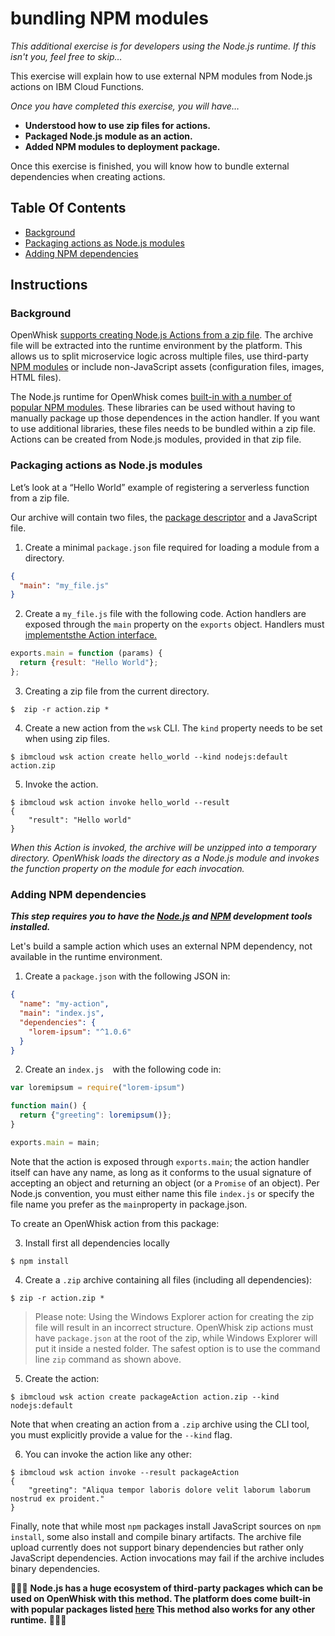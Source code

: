 # bundling NPM modules

*This additional exercise is for developers using the Node.js runtime. If this isn't you, feel free to skip…*

This exercise will explain how to use external NPM modules from Node.js actions on IBM Cloud Functions.

*Once you have completed this exercise, you will have…*

- **Understood how to use zip files for actions.**
- **Packaged Node.js module as an action.**
- **Added NPM modules to deployment package.**

Once this exercise is finished, you will know how to bundle external dependencies when creating actions.

## Table Of Contents

* [Background](#background)
* [Packaging actions as Node.js modules](#packaging-actions-as-node.js-modules)
* [Adding NPM dependencies](#adding-npm-dependencies)

## Instructions

### Background

OpenWhisk [supports creating Node.js Actions from a zip file](https://github.com/openwhisk/openwhisk/blob/master/docs/actions.md#packaging-an-action-as-a-nodejs-module). The archive file will be extracted into the runtime environment by the  platform. This allows us to split microservice logic across multiple  files, use third-party [NPM modules](https://www.npmjs.com/) or include non-JavaScript assets (configuration files, images, HTML files).

The Node.js runtime for OpenWhisk comes [built-in with a number of popular NPM modules](https://raw.githubusercontent.com/ibm-functions/runtime-nodejs/master/nodejs8/package.json). These libraries can be used without having to manually package up those dependences in the action handler. If you want to use additional libraries, these files needs to be bundled within a zip file. Actions can be created from Node.js modules, provided in that zip file.

### Packaging actions as Node.js modules

Let’s look at a “Hello World” example of registering a serverless  function from a zip file.

Our archive will contain two files, the [package descriptor](https://docs.npmjs.com/files/package.json) and a JavaScript file.

1. Create a minimal `package.json` file required for loading a module from a directory.

```json
{
  "main": "my_file.js"
}
```

2. Create a  `my_file.js` file with the following code. Action handlers are exposed through the `main` property on the `exports` object. Handlers must [implementsthe Action interface.](https://github.com/openwhisk/openwhisk/blob/master/docs/actions.md#creating-and-invoking-javascript-actions)

```javascript
exports.main = function (params) {
  return {result: "Hello World"};
};
```

3. Creating a zip file from the current directory.

```
$  zip -r action.zip *
```

4. Create a new action from the `wsk` CLI. The `kind` property needs to be set when using zip files.

```
$ ibmcloud wsk action create hello_world --kind nodejs:default action.zip
```

5. Invoke the action.

```
$ ibmcloud wsk action invoke hello_world --result
{
    "result": "Hello world"
}
```

*When this Action is invoked, the archive will be unzipped into a  temporary directory. OpenWhisk loads the directory as a Node.js module and invokes the function property on the module for each invocation.*

### Adding NPM dependencies

***This step requires you to have the [Node.js](https://nodejs.org/en/) and [NPM](https://www.npmjs.com/) development tools installed.***

Let's build a sample action which uses an external NPM dependency, not available in the runtime environment.

1. Create a `package.json` with the following JSON in: 

```json
{
  "name": "my-action",
  "main": "index.js",
  "dependencies": {
    "lorem-ipsum": "^1.0.6"
  }
}
```

2. Create an `index.js  `with the following code in:

```javascript
var loremipsum = require("lorem-ipsum")

function main() {
  return {"greeting": loremipsum()};
}

exports.main = main;
```

Note that the action is exposed through `exports.main`; the action handler itself can have any name, as long as it conforms to the usual signature of accepting an object and returning an object (or a `Promise` of an object). Per Node.js convention, you must either name this file `index.js` or specify the file name you prefer as the `main`property in package.json.

To create an OpenWhisk action from this package:

3. Install first all dependencies locally

```
$ npm install
```

4. Create a `.zip` archive containing all files (including all dependencies):

```
$ zip -r action.zip *
```

> Please note: Using the Windows Explorer action for creating the zip file will result in an incorrect structure. OpenWhisk zip actions must have `package.json` at the root of the zip, while Windows Explorer will put it inside a nested folder. The safest option is to use the command line `zip` command as shown above.

5. Create the action:

```
$ ibmcloud wsk action create packageAction action.zip --kind nodejs:default
```

Note that when creating an action from a `.zip` archive using the CLI tool, you must explicitly provide a value for the `--kind` flag.

6. You can invoke the action like any other:

```
$ ibmcloud wsk action invoke --result packageAction 
{
    "greeting": "Aliqua tempor laboris dolore velit laborum laborum nostrud ex proident."
}
```

Finally, note that while most `npm` packages install JavaScript sources on `npm install`, some also install and compile binary artifacts. The archive file upload currently does not support binary dependencies but rather only JavaScript dependencies. Action invocations may fail if the archive includes binary dependencies.

🎉🎉🎉 **Node.js has a huge ecosystem of third-party packages which can be used on OpenWhisk with this method. The platform does come built-in with popular packages listed [here](https://github.com/apache/incubator-openwhisk/blob/master/docs/reference.md#javascript-runtime-environments) This method also works for any other runtime.** 🎉🎉🎉
